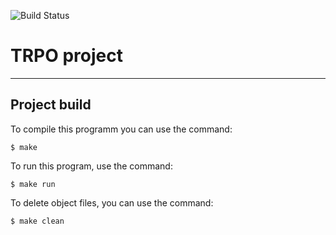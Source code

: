 ![Build Status](https://travis-ci.org/Sheshesi/Hangman.svg?branch=master)

# TRPO project

---

## **Project build**

To compile this programm you can use the command:  

`$ make`

To run this program, use the command:

`$ make run`

To delete object files, you can use the command:

`$ make clean`
